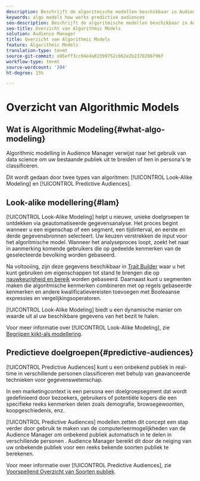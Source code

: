 ```yaml
---
description: Beschrijft de algoritmische modellen beschikbaar in Audience Manager.
keywords: algo models how works predictive audiences
seo-description: Beschrijft de algoritmische modellen beschikbaar in Audience Manager.
seo-title: Overzicht van Algorithmic Models
solution: Audience Manager
title: Overzicht van Algorithmic Models
feature: Algorithmic Models
translation-type: tm+mt
source-git-commit: e05eff3cc04e4a82399752c862e2b2370286f96f
workflow-type: tm+mt
source-wordcount: '284'
ht-degree: 15%

---
```



# Overzicht van Algorithmic Models

## Wat is Algorithmic Modeling{#what-algo-modeling}

Algorithmic modelling in Audience Manager verwijst naar het gebruik van data science om uw bestaande publiek uit te breiden of hen in persona&#39;s te classificeren.

Dit wordt gedaan door twee types van algoritmen: [!UICONTROL Look-Alike Modeling] en [!UICONTROL Predictive Audiences].

## Look-alike modellering{#lam}

[!UICONTROL Look-Alike Modeling] helpt u nieuwe, unieke doelgroepen te ontdekken via geautomatiseerde gegevensanalyse. Het proces begint wanneer u een eigenschap of een segment, een tijdinterval, en eerste en derde gegevensbronnen selecteert. Uw keuzen verstrekken de input voor het algoritmische model. Wanneer het analyseproces loopt, zoekt het naar in aanmerking komende gebruikers die op gedeelde kenmerken van de geselecteerde bevolking worden gebaseerd.

Na voltooiing, zijn deze gegevens beschikbaar in [Trait Builder](../../features/traits/about-trait-builder.md) waar u het kunt gebruiken om eigenschappen tot stand te brengen die op [nauwkeurigheid en bereik](../../features/traits/trait-accuracy-reach.md) worden gebaseerd. Daarnaast kunt u segmenten maken die algoritmische kenmerken combineren met op regels gebaseerde kenmerken en andere kwalificatievereisten toevoegen met Booleaanse expressies en vergelijkingsoperatoren.

[!UICONTROL Look-Alike Modeling] biedt u een dynamische manier om waarde uit al uw beschikbare gegevens van het bezit te halen.

Voor meer informatie over [!UICONTROL Look-Alike Modeling], zie [Begrijpen kijkt-als modellering](understanding-models.md).

## Predictieve doelgroepen{#predictive-audiences}

[!UICONTROL Predictive Audiences] kunt u een onbekend publiek in real-time in verschillende personen classificeren met behulp van geavanceerde technieken voor gegevenswetenschap.

In een marketingcontext is een persona een doelgroepsegment dat wordt gedefinieerd door bezoekers, gebruikers of potentiële kopers die een specifieke reeks kenmerken delen zoals demografie, browsegewoonten, koopgeschiedenis, enz.

[!UICONTROL Predictive Audiences] modellen zetten dit concept een stap verder door gebruik te maken van de computerleermogelijkheden van de Audience Manager om onbekend publiek automatisch in te delen in verschillende personen . Audience Manager bereikt dit door de neiging van uw onbekende publiek voor een reeks bekende soorten publiek te berekenen.

Voor meer informatie over [!UICONTROL Predictive Audiences], zie [Voorspellend Overzicht van Soorten publiek](predictive-audiences.md).

